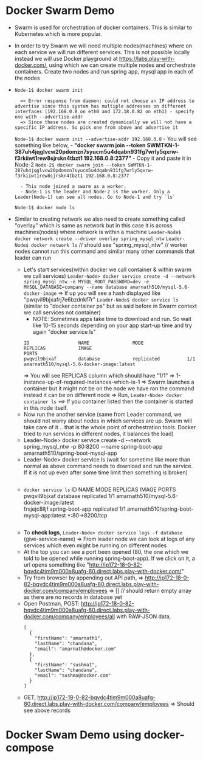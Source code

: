 # Docker Swarm Demo
- Swarm is used for orchestration of docker containers. This is similar to Kubernetes which is more popular.
- In order to try Swarm we will need multiple nodes(machines) where on each service we will run different services. This is not possible locally instead we will use Docker playground at https://labs.play-with-docker.com/, using which we can create multiple nodes and orchestrate containers. Create two nodes and run spring app, mysql app in each of the nodes
- `Node-1$ docker swarm init`

        => Error response from daemon: could not choose an IP address to advertise since this system has multiple addresses on different interfaces (192.168.0.8 on eth0 and 172.18.0.82 on eth1) - specify one with --advertise-addr
        => Since these nodes are created dynamically we will not have a specific IP address. So pick one from above and advertise it
  `Node-1$ docker swarm init --advertise-addr 192.168.0.8`
        - You will see something like below,
        - **"docker swarm join --token SWMTKN-1-387uh4jqglvcw20pdomzn7syucm5u4dqabn931fg7wrly5qxrw-f3rkiiwt1rew8sjrskn4tbzt1 192.168.0.8:2377"**
        - Copy it and paste it in Node-2
  `Node-2$ docker swarm join --token SWMTKN-1-387uh4jqglvcw20pdomzn7syucm5u4dqabn931fg7wrly5qxrw-f3rkiiwt1rew8sjrskn4tbzt1 192.168.0.8:2377`

        - This node joined a swarm as a worker.
        - Node-1 is the leader and Node-2 is the worker. Only a Leader(Node-1) can see all nodes. Go to Node-1 and try `ls`
  `Node-1$ docker node ls`
- Similar to creating network we also need to create something called "overlay" which is same as network but in this case it is across machines(nodes) where network is within a machine
  `Leader-Node$ docker network create --driver overlay spring_mysql_ntw`
  `Leader-Node$ docker network ls`  // should see "spring_mysql_ntw"
                                    // worker nodes cannot run this command and similar many other commands that leader can run
  - Let's start services(within docker we call container & within swarm we call services)
    `Leader-Node> docker service create -d --network spring_mysql_ntw -e MYSQL_ROOT_PASSWORD=dev -e MYSQL_DATABASE=company --name database amarnath510/mysql-5.6-docker-image`
    => If up you will see a hash displayed like "pwqvil9bjxafrj7e6bzdnkf7r"
  `Leader-Node$ docker service ls`  (similar to "docker container ps" but as said before in Swarm context we call services not container)
    - NOTE: Sometimes apps take time to download and run. So wait like 10-15 seconds depending on your app start-up time and try again "docker service ls" 
    ```
    ID                  NAME                MODE                REPLICAS            IMAGE                                       PORTS
    pwqvil9bjxaf        database            replicated          1/1                 amarnath510/mysql-5.6-docker-image:latest   
    ```
    => You will see REPLICAS column which should have "1/1" => 1-instance-up-of-required-instances-which-is-1
    => Swarm launches a container but it might not be on the node we have ran the command instead it can be on different node
    => Run, `Leader-Node> docker container ls`  ==> If you container listed then the container is started in this node itself.
  * Now run the another service (same from Leader command, we should not worry about nodes in which services are up. Swarm will take care of it .. that is the whole point of orchestration tools. Docker tried to run services in different nodes, it balances the load)
  * Leader-Node> docker service create -d --network spring_mysql_ntw -p 80:8200 --name spring-boot-app amarnath510/spring-boot-mysql-app
  * Leader-Node> docker service ls (wait for sometime like more than normal as above command needs to download and run the service. If it is not up even after some time limit then something is broken)
    ```
  * `docker service ls`
    ID                  NAME                MODE                REPLICAS            IMAGE                                       PORTS
    pwqvil9bjxaf        database            replicated          1/1                 amarnath510/mysql-5.6-docker-image:latest   
    frsjejc8lljf        spring-boot-app     replicated          1/1                 amarnath510/spring-boot-mysql-app:latest    *:80->8200/tcp
    ```
  * To **check logs**,
    `Leader-Node> docker service logs -f database` (give-service-name)
     => From leader node we can look at logs of any services which even might be running on different nodes
  * At the top you can see a port been opened (80, the one which we told to be opened while running spring-boot-app). If we click on it, a url opens something like "http://ip172-18-0-82-bqvdc4tim9m000a8uafg-80.direct.labs.play-with-docker.com/"
  * Try from browser by appending out API path, 
    => http://ip172-18-0-82-bqvdc4tim9m000a8uafg-80.direct.labs.play-with-docker.com/company/employees
      => [] // should return empty array as there are no records in database yet
  * Open Postman, POST: http://ip172-18-0-82-bqvdc4tim9m000a8uafg-80.direct.labs.play-with-docker.com/company/employees/all
    with RAW-JSON data,
    ```
    [
      {
        "firstName": "amarnath1",
        "lastName": "chandana",
        "email": "amarnath@docker.com"
      },
      {
        "firstName": "sushma1",
        "lastName": "chandana",
        "email": "sushma@docker.com"
      }
    ]
    ```
  * GET, http://ip172-18-0-82-bqvdc4tim9m000a8uafg-80.direct.labs.play-with-docker.com/company/employees
    => Should see above records 



# Docker Swam Demo using docker-compose


